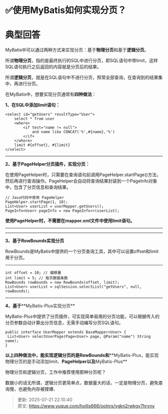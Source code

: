 # ✅使用MyBatis如何实现分页？

# 典型回答


MyBatis中可以通过两种方式来实现分页：基于**物理分页**和基于**逻辑分页**。



所谓**物理分页**，指的是最终执行的SQL中进行分页，即SQL语句中带limit，这样SQL语句执行之后返回的内容就是分页后的结果。



所谓**逻辑分页**，就是在SQL语句中不进行分页，照常全部查询，在查询到的结果集中，再进行分页。



在MyBatis中，想要实现分页通常有**四种做法**：



**1、在SQL中添加limit语句：**



```plain
<select id="getUsers" resultType="User">
    select * from user
    <where>
        <if test="name != null">
            and name like CONCAT('%',#{name},'%')
        </if>
    </where>
    limit #{offset}, #{limit}
</select>

```

****

**2、基于PageHelper分页插件，实现分页：**



在使用PageHelper时，只需要在查询语句前调用PageHelper.startPage()方法，然后再进行查询操作。PageHelper会自动将查询结果封装到一个PageInfo对象中，包含了分页信息和查询结果。



```plain
// Java代码中使用 PageHelper
PageHelper.startPage(1, 10);
List<User> userList = userMapper.getUsers();
PageInfo<User> pageInfo = new PageInfo<>(userList);
```



**使用PageHelper时，不需要在mapper.xml文件中使用limit语句。**

****

****

**3、基于RowBounds实现分页**



RowBounds是MyBatis中提供的一个分页查询工具，其中可以设置offset和limit用于分页。

****

```plain
int offset = 10; // 偏移量
int limit = 5; // 每页数据条数
RowBounds rowBounds = new RowBounds(offset, limit);
List<User> userList = sqlSession.selectList("getUsers", null, rowBounds);
```

****

**4、基于****<font style="color:rgb(38, 38, 38);">MyBatis-Plus实现分页</font>**



MyBatis-Plus中提供了分页插件，可实现简单易用的分页功能，可以根据传入的分页参数自动计算出分页信息，无需手动编写分页SQL语句。  


```plain
public interface UserMapper extends BaseMapper<User> {
 List<User> selectUserPage(Page<User> page, @Param("name") String name);
}
```





**以上四种做法中，能实现逻辑分页的是RowBounds和****<font style="color:rgb(38, 38, 38);">MyBatis-Plus，能实现物理分页的是手动添加limit、</font>****PageHelper以及****<font style="color:rgb(38, 38, 38);">MyBatis-Plus</font>**





物理分页和逻辑分页，工作中推荐使用那种分页呢？



数据小的话无所谓，逻辑分页更简单点，数据量大的话，一定是物理分页，避免查询慢，也避免内存被撑爆、







> 更新: 2025-07-21 22:10:40  
> 原文: <https://www.yuque.com/hollis666/oolnrs/ygkn2rwkgv7hrvnv>